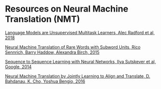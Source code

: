 # Resources on Neural Machine Translation (NMT)

[Language Models are Unsupervised Multitask Learners, Alec Radford et al, 2018](https://github.com/dimitarpg13/large_language_models/blob/main/articles/neural_machine_translation/Language_Models_are_Unsupervised_Multitask_Learners_Radford_2018.pdf)

[Neural Machine Translation of Rare Words with Subword Units, Rico Sennrich, Barry Haddow, Alexandra Birch, 2015](https://github.com/dimitarpg13/large_language_models/blob/main/articles/neural_machine_translation/Neural_Machine_Translation_of_Rare_Words_with_Subword_Units_Rico_Sennrich_2016.pdf)

[Sequence to Sequence Learning with Neural Networks, Ilya Sutskever et al, Google, 2014](https://github.com/dimitarpg13/large_language_models/blob/main/articles/neural_machine_translation/Sequence_to_Sequence_Learning_with_Neural_Networks_Ilya_Sutskever_Google_2014.pdf)

[Neural Machine Translation by Jointly Learning to Align and Translate, D. Bahdanau, K. Cho, Yoshua Bengio, 2016](https://github.com/dimitarpg13/large_language_models/blob/main/articles/neural_machine_translation/Neural_Machine_Translation_by_Jointly_Learning_to_Align_and_Translate_Bahdanu_2013.pdf)


